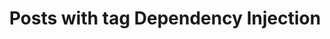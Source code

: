 ---
layout: tag
title: Posts with tag Dependency Injection
tag: di
permalink: /tags/di/
sitemap: false
---